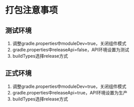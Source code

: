 # 打包注意事项

## 测试环境
1. 调整gradle.properties中moduleDev=true，关闭组件模式
2. gradle.properties中releaseApi=false，API环境设置为测试
3. buildTypes选择release方式


## 正式环境
1. 调整gradle.properties中moduleDev=true，关闭组件模式
2. gradle.properties中releaseApi=true，API环境设置为生产
3. buildTypes选择release方式

